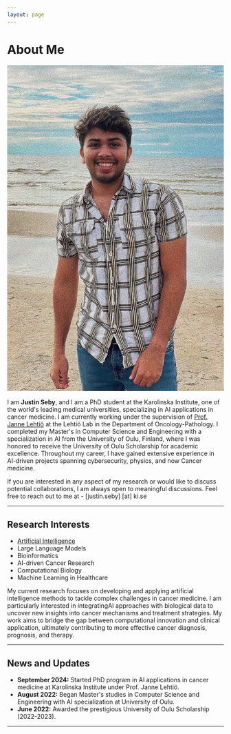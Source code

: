 ```yaml
---
layout: page
---
```


# About Me

<img src="images/Profile Picture.jpeg" class="floatpic">

I am **Justin Seby**, and I am a PhD student at the Karolinska Institute, one of the world's leading medical universities, specializing in AI applications in cancer medicine. I am currently working under the supervision of [Prof. Janne Lehtiö](https://ki.se/en/onkpat/janne-lehtio-group) at the Lehtiö Lab in the Department of Oncology-Pathology. I completed my Master's in Computer Science and Engineering with a specialization in AI from the University of Oulu, Finland, where I was honored to receive the University of Oulu Scholarship for academic excellence. Throughout my career, I have gained extensive experience in AI-driven projects spanning cybersecurity, physics, and now Cancer medicine. <br>

If you are interested in any aspect of my research or would like to discuss potential collaborations, I am always open to meaningful discussions. Feel free to reach out to me at - [justin.seby] [at] ki.se

---

## Research Interests

- [Artificial Intelligence](https://scholar.google.com/citations?view_op=search_authors&hl=en&mauthors=label:artificial_intelligence)
- Large Language Models
- Bioinformatics
- AI-driven Cancer Research
- Computational Biology
- Machine Learning in Healthcare

My current research focuses on developing and applying artificial intelligence methods to tackle complex challenges in cancer medicine. I am particularly interested in integratingAI approaches with biological data to uncover new insights into cancer mechanisms and treatment strategies. My work aims to bridge the gap between computational innovation and clinical application, ultimately contributing to more effective cancer diagnosis, prognosis, and therapy.

---

## News and Updates

- **September 2024:** Started PhD program in AI applications in cancer medicine at Karolinska Institute under Prof. Janne Lehtiö.
- **August 2022:** Began Master's studies in Computer Science and Engineering with AI specialization at University of Oulu.
- **June 2022:** Awarded the prestigious University of Oulu Scholarship (2022-2023).

---
